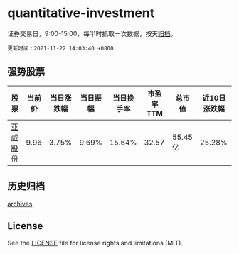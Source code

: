 # quantitative-investment

证券交易日，9:00-15:00，每半时抓取一次数据，按天[归档](archives)。

`更新时间：2021-11-22 14:03:40 +0800`

## 强势股票

|股票|当前价|当日涨跌幅|当日振幅|当日换手率|市盈率TTM|总市值|近10日涨跌幅|
|----|----|----|----|----|----|----|----|
|[亚威股份](https://xueqiu.com/S/SZ002559)|9.96|3.75%|9.69%|15.64%|32.57|55.45亿|25.28%|

## 历史归档

[archives](archives)

## License

See the [LICENSE](LICENSE) file for license rights and limitations (MIT).